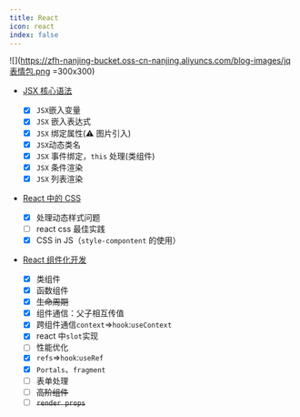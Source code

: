 ```yaml
---
title: React
icon: react
index: false
---
```


![](https://zfh-nanjing-bucket.oss-cn-nanjing.aliyuncs.com/blog-images/jq表情包.png =300x300)

- [JSX 核心语法](/前端框架/React/JSX核心语法.html)

  - [x] `JSX`嵌入变量
  - [x] `JSX` 嵌入表达式
  - [x] `JSX` 绑定属性(⚠️ 图片引入)
  - [x] `JSX`动态类名
  - [x] `JSX` 事件绑定，`this` 处理(类组件)
  - [x] `JSX` 条件渲染
  - [x] `JSX` 列表渲染

- [React 中的 CSS](/前端框架/React/React中的CSS.html)

  - [x] 处理动态样式问题
  - [ ] react css 最佳实践
  - [x] CSS in JS（`style-compontent` 的使用）

- [React 组件化开发](/前端框架/React/React组件化开发.html)

  - [x] 类组件
  - [x] 函数组件
  - [x] ~~生命周期~~ <Badge text='hook用的不多' type='tip'/>
  - [x] 组件通信：父子相互传值
  - [x] 跨组件通信`context`=>`hook`:`useContext`
  - [x] react 中`slot`实现
  - [ ] 性能优化
  - [x] `refs`=>`hook`:`useRef`
  - [x] `Portals`、`fragment`
  - [ ] 表单处理
  - [ ] ~~高阶组件~~
  - [ ] ~~`render props`~~
